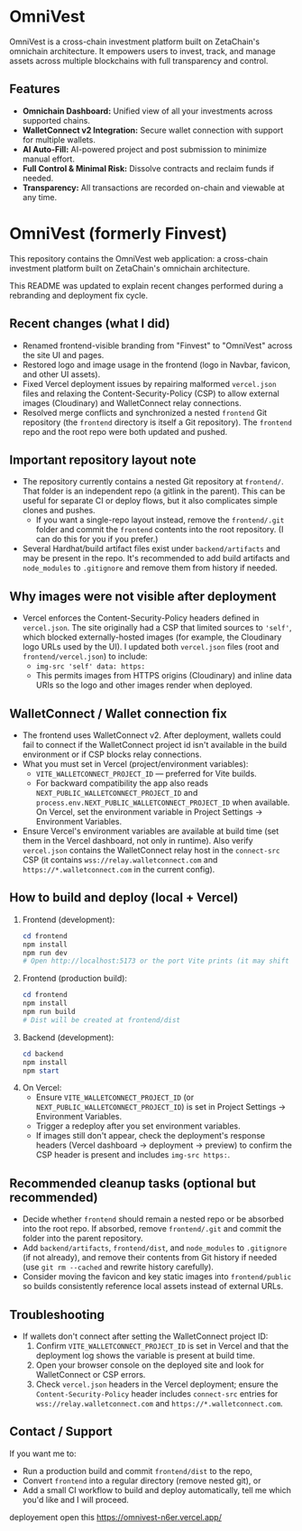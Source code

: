 # OmniVest

OmniVest is a cross-chain investment platform built on ZetaChain's omnichain architecture. It empowers users to invest, track, and manage assets across multiple blockchains with full transparency and control.

## Features
- **Omnichain Dashboard:** Unified view of all your investments across supported chains.
- **WalletConnect v2 Integration:** Secure wallet connection with support for multiple wallets.
- **AI Auto-Fill:** AI-powered project and post submission to minimize manual effort.
- **Full Control & Minimal Risk:** Dissolve contracts and reclaim funds if needed.
- **Transparency:** All transactions are recorded on-chain and viewable at any time.
# OmniVest (formerly Finvest)

This repository contains the OmniVest web application: a cross-chain investment platform built on ZetaChain's omnichain architecture.

This README was updated to explain recent changes performed during a rebranding and deployment fix cycle.

## Recent changes (what I did)
- Renamed frontend-visible branding from "Finvest" to "OmniVest" across the site UI and pages.
- Restored logo and image usage in the frontend (logo in Navbar, favicon, and other UI assets).
- Fixed Vercel deployment issues by repairing malformed `vercel.json` files and relaxing the Content-Security-Policy (CSP) to allow external images (Cloudinary) and WalletConnect relay connections.
- Resolved merge conflicts and synchronized a nested `frontend` Git repository (the `frontend` directory is itself a Git repository). The `frontend` repo and the root repo were both updated and pushed.

## Important repository layout note
- The repository currently contains a nested Git repository at `frontend/`. That folder is an independent repo (a gitlink in the parent). This can be useful for separate CI or deploy flows, but it also complicates simple clones and pushes.
  - If you want a single-repo layout instead, remove the `frontend/.git` folder and commit the `frontend` contents into the root repository. (I can do this for you if you prefer.)
- Several Hardhat/build artifact files exist under `backend/artifacts` and may be present in the repo. It's recommended to add build artifacts and `node_modules` to `.gitignore` and remove them from history if needed.

## Why images were not visible after deployment
- Vercel enforces the Content-Security-Policy headers defined in `vercel.json`. The site originally had a CSP that limited sources to `'self'`, which blocked externally-hosted images (for example, the Cloudinary logo URLs used by the UI). I updated both `vercel.json` files (root and `frontend/vercel.json`) to include:
  - `img-src 'self' data: https:`
  - This permits images from HTTPS origins (Cloudinary) and inline data URIs so the logo and other images render when deployed.

## WalletConnect / Wallet connection fix
- The frontend uses WalletConnect v2. After deployment, wallets could fail to connect if the WalletConnect project id isn't available in the build environment or if CSP blocks relay connections.
- What you must set in Vercel (project/environment variables):
  - `VITE_WALLETCONNECT_PROJECT_ID` — preferred for Vite builds.
  - For backward compatibility the app also reads `NEXT_PUBLIC_WALLETCONNECT_PROJECT_ID` and `process.env.NEXT_PUBLIC_WALLETCONNECT_PROJECT_ID` when available. On Vercel, set the environment variable in Project Settings → Environment Variables.
- Ensure Vercel's environment variables are available at build time (set them in the Vercel dashboard, not only in runtime). Also verify `vercel.json` contains the WalletConnect relay host in the `connect-src` CSP (it contains `wss://relay.walletconnect.com` and `https://*.walletconnect.com` in the current config).

## How to build and deploy (local + Vercel)
1. Frontend (development):
   ```powershell
   cd frontend
   npm install
   npm run dev
   # Open http://localhost:5173 or the port Vite prints (it may shift to 5174 if 5173 is in use)
   ```
2. Frontend (production build):
   ```powershell
   cd frontend
   npm install
   npm run build
   # Dist will be created at frontend/dist
   ```
3. Backend (development):
   ```powershell
   cd backend
   npm install
   npm start
   ```
4. On Vercel:
   - Ensure `VITE_WALLETCONNECT_PROJECT_ID` (or `NEXT_PUBLIC_WALLETCONNECT_PROJECT_ID`) is set in Project Settings → Environment Variables.
   - Trigger a redeploy after you set environment variables.
   - If images still don't appear, check the deployment's response headers (Vercel dashboard → deployment → preview) to confirm the CSP header is present and includes `img-src https:`.

## Recommended cleanup tasks (optional but recommended)
- Decide whether `frontend` should remain a nested repo or be absorbed into the root repo. If absorbed, remove `frontend/.git` and commit the folder into the parent repository.
- Add `backend/artifacts`, `frontend/dist`, and `node_modules` to `.gitignore` (if not already), and remove their contents from Git history if needed (use `git rm --cached` and rewrite history carefully).
- Consider moving the favicon and key static images into `frontend/public` so builds consistently reference local assets instead of external URLs.

## Troubleshooting
- If wallets don't connect after setting the WalletConnect project ID:
  1. Confirm `VITE_WALLETCONNECT_PROJECT_ID` is set in Vercel and that the deployment log shows the variable is present at build time.
  2. Open your browser console on the deployed site and look for WalletConnect or CSP errors.
  3. Check `vercel.json` headers in the Vercel deployment; ensure the `Content-Security-Policy` header includes `connect-src` entries for `wss://relay.walletconnect.com` and `https://*.walletconnect.com`.

## Contact / Support
If you want me to:
- Run a production build and commit `frontend/dist` to the repo,
- Convert `frontend` into a regular directory (remove nested git), or
- Add a small CI workflow to build and deploy automatically,
tell me which you'd like and I will proceed.

deployement open this https://omnivest-n6er.vercel.app/
